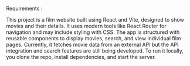 
 Requirements :
 
 
  This project is a film website built using React and Vite, designed to show movies and their details. It uses modern tools like React Router for navigation and may include styling with CSS. The app is structured with reusable components to display movies, search, and view individual film pages. Currently, it fetches movie data from an external API but the API integration and search features are still being developed. To run it locally, you clone the repo, install dependencies, and start the server. 





